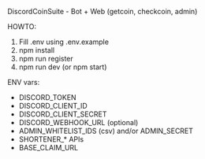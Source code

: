 DiscordCoinSuite - Bot + Web (getcoin, checkcoin, admin)

HOWTO:
1) Fill .env using .env.example
2) npm install
3) npm run register
4) npm run dev  (or npm start)

ENV vars:
- DISCORD_TOKEN
- DISCORD_CLIENT_ID
- DISCORD_CLIENT_SECRET
- DISCORD_WEBHOOK_URL (optional)
- ADMIN_WHITELIST_IDS (csv) and/or ADMIN_SECRET
- SHORTENER_* APIs
- BASE_CLAIM_URL